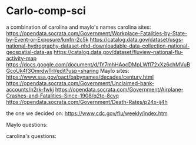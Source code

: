 # Carlo-comp-sci
a combination of carolina and maylo's names
carolina sites:
  https://opendata.socrata.com/Government/Workplace-Fatalities-by-State-by-Event-or-Exposure/kmfn-2c5k 
  https://catalog.data.gov/dataset/usgs-national-hydrography-dataset-nhd-downloadable-data-collection-national-geospatial-data-as 
  https://catalog.data.gov/dataset/fluview-national-flu-activity-map 
  https://docs.google.com/document/d/1Y7mhHAocDMpLWfI72xXz6chMVuBGcoUk4f3OmrdwTrI/edit?usp=sharing 
Maylo sites:
  https://www.ssa.gov/oact/babynames/decades/century.html 
  https://opendata.socrata.com/Government/Unclaimed-bank-accounts/n2rk-fwkj 
  https://opendata.socrata.com/Government/Airplane-Crashes-and-Fatalities-Since-1908/q2te-8cvq 
  https://opendata.socrata.com/Government/Death-Rates/p24x-ij4h 

the one we decided on:
  https://www.cdc.gov/flu/weekly/index.htm

Maylo questions:

carolina's questions:
